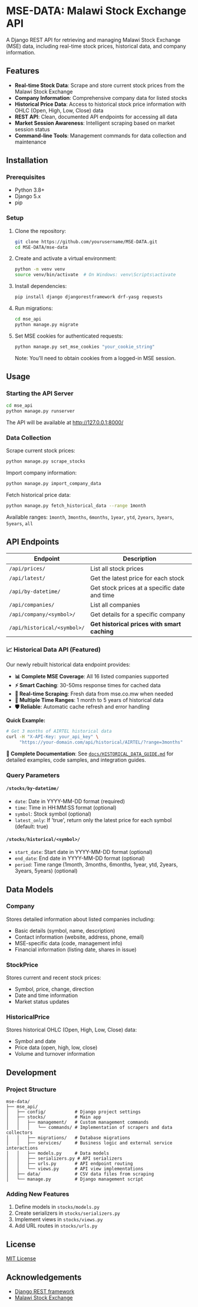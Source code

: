 # MSE-DATA: Malawi Stock Exchange API

A Django REST API for retrieving and managing Malawi Stock Exchange (MSE) data, including real-time stock prices, historical data, and company information.

## Features

- **Real-time Stock Data**: Scrape and store current stock prices from the Malawi Stock Exchange
- **Company Information**: Comprehensive company data for listed stocks
- **Historical Price Data**: Access to historical stock price information with OHLC (Open, High, Low, Close) data
- **REST API**: Clean, documented API endpoints for accessing all data
- **Market Session Awareness**: Intelligent scraping based on market session status
- **Command-line Tools**: Management commands for data collection and maintenance

## Installation

### Prerequisites

- Python 3.8+
- Django 5.x
- pip

### Setup

1. Clone the repository:
   ```bash
   git clone https://github.com/yourusername/MSE-DATA.git
   cd MSE-DATA/mse-data
   ```

2. Create and activate a virtual environment:
   ```bash
   python -m venv venv
   source venv/bin/activate  # On Windows: venv\Scripts\activate
   ```

3. Install dependencies:
   ```bash
   pip install django djangorestframework drf-yasg requests
   ```

4. Run migrations:
   ```bash
   cd mse_api
   python manage.py migrate
   ```

5. Set MSE cookies for authenticated requests:
   ```bash
   python manage.py set_mse_cookies "your_cookie_string"
   ```
   Note: You'll need to obtain cookies from a logged-in MSE session.

## Usage

### Starting the API Server

```bash
cd mse_api
python manage.py runserver
```

The API will be available at http://127.0.0.1:8000/

### Data Collection

Scrape current stock prices:
```bash
python manage.py scrape_stocks
```

Import company information:
```bash
python manage.py import_company_data
```

Fetch historical price data:
```bash
python manage.py fetch_historical_data --range 1month
```

Available ranges: `1month`, `3months`, `6months`, `1year`, `ytd`, `2years`, `3years`, `5years`, `all`

## API Endpoints

| Endpoint | Description |
|----------|-------------|
| `/api/prices/` | List all stock prices |
| `/api/latest/` | Get the latest price for each stock |
| `/api/by-datetime/` | Get stock prices at a specific date and time |
| `/api/companies/` | List all companies |
| `/api/company/<symbol>/` | Get details for a specific company |
| `/api/historical/<symbol>/` | **Get historical prices with smart caching** |

### 📈 Historical Data API (Featured)

Our newly rebuilt historical data endpoint provides:

- **📊 Complete MSE Coverage**: All 16 listed companies supported
- **⚡ Smart Caching**: 30-50ms response times for cached data
- **🔄 Real-time Scraping**: Fresh data from mse.co.mw when needed
- **📅 Multiple Time Ranges**: 1 month to 5 years of historical data
- **🛡️ Reliable**: Automatic cache refresh and error handling

**Quick Example:**
```bash
# Get 3 months of AIRTEL historical data
curl -H "X-API-Key: your_api_key" \
     "https://your-domain.com/api/historical/AIRTEL/?range=3months"
```

**📖 Complete Documentation**: See [`docs/HISTORICAL_DATA_GUIDE.md`](docs/HISTORICAL_DATA_GUIDE.md) for detailed examples, code samples, and integration guides.

### Query Parameters

#### `/stocks/by-datetime/`
- `date`: Date in YYYY-MM-DD format (required)
- `time`: Time in HH:MM:SS format (optional)
- `symbol`: Stock symbol (optional)
- `latest_only`: If 'true', return only the latest price for each symbol (default: true)

#### `/stocks/historical/<symbol>/`
- `start_date`: Start date in YYYY-MM-DD format (optional)
- `end_date`: End date in YYYY-MM-DD format (optional)
- `period`: Time range (1month, 3months, 6months, 1year, ytd, 2years, 3years, 5years) (optional)

## Data Models

### Company
Stores detailed information about listed companies including:
- Basic details (symbol, name, description)
- Contact information (website, address, phone, email)
- MSE-specific data (code, management info)
- Financial information (listing date, shares in issue)

### StockPrice
Stores current and recent stock prices:
- Symbol, price, change, direction
- Date and time information
- Market status updates

### HistoricalPrice
Stores historical OHLC (Open, High, Low, Close) data:
- Symbol and date
- Price data (open, high, low, close)
- Volume and turnover information

## Development

### Project Structure

```
mse-data/
├── mse_api/
│   ├── config/           # Django project settings
│   ├── stocks/           # Main app
│   │   ├── management/   # Custom management commands
│   │   │   └── commands/ # Implementation of scrapers and data collectors
│   │   ├── migrations/   # Database migrations
│   │   ├── services/     # Business logic and external service interactions
│   │   ├── models.py     # Data models
│   │   ├── serializers.py # API serializers
│   │   ├── urls.py       # API endpoint routing
│   │   └── views.py      # API view implementations
│   ├── data/             # CSV data files from scraping
│   └── manage.py         # Django management script
```

### Adding New Features

1. Define models in `stocks/models.py`
2. Create serializers in `stocks/serializers.py`
3. Implement views in `stocks/views.py`
4. Add URL routes in `stocks/urls.py`

## License

[MIT License](LICENSE)

## Acknowledgements

- [Django REST framework](https://www.django-rest-framework.org/)
- [Malawi Stock Exchange](https://mse.today/)
